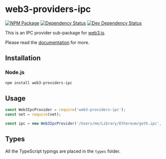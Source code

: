 # web3-providers-ipc

[![NPM Package][npm-image]][npm-url] [![Dependency Status][deps-image]][deps-url] [![Dev Dependency Status][deps-dev-image]][deps-dev-url]

This is an IPC provider sub-package for [web3.js][repo].

Please read the [documentation][docs] for more.

## Installation

### Node.js

```bash
npm install web3-providers-ipc
```

## Usage

```js
const Web3IpcProvider = require('web3-providers-ipc');
const net = require(net);

const ipc = new Web3IpcProvider('/Users/me/Library/Ethereum/geth.ipc', net);
```

## Types

All the TypeScript typings are placed in the `types` folder.

[docs]: http://web3js.readthedocs.io/en/1.0/
[repo]: https://github.com/redbud-hk/web3.js
[npm-image]: https://img.shields.io/npm/v/web3-providers-ipc.svg
[npm-url]: https://npmjs.org/package/web3-providers-ipc
[deps-image]: https://david-dm.org/redbud-hk/web3.js/1.x/status.svg?path=packages/web3-providers-ipc
[deps-url]: https://david-dm.org/redbud-hk/web3.js/1.x?path=packages/web3-providers-ipc
[deps-dev-image]: https://david-dm.org/redbud-hk/web3.js/1.x/dev-status.svg?path=packages/web3-providers-ipc
[deps-dev-url]: https://david-dm.org/redbud-hk/web3.js/1.x?type=dev&path=packages/web3-providers-ipc
